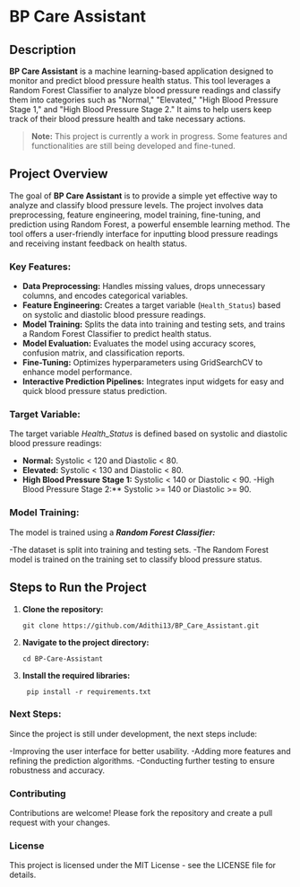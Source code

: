 # BP Care Assistant

## Description
**BP Care Assistant** is a machine learning-based application designed to monitor and predict blood pressure health status. This tool leverages a Random Forest Classifier to analyze blood pressure readings and classify them into categories such as "Normal," "Elevated," "High Blood Pressure Stage 1," and "High Blood Pressure Stage 2." It aims to help users keep track of their blood pressure health and take necessary actions.

> **Note:** This project is currently a work in progress. Some features and functionalities are still being developed and fine-tuned.

## Project Overview
The goal of **BP Care Assistant** is to provide a simple yet effective way to analyze and classify blood pressure levels. The project involves data preprocessing, feature engineering, model training, fine-tuning, and prediction using Random Forest, a powerful ensemble learning method. The tool offers a user-friendly interface for inputting blood pressure readings and receiving instant feedback on health status.

### Key Features:
- **Data Preprocessing:** Handles missing values, drops unnecessary columns, and encodes categorical variables.
- **Feature Engineering:** Creates a target variable (`Health_Status`) based on systolic and diastolic blood pressure readings.
- **Model Training:** Splits the data into training and testing sets, and trains a Random Forest Classifier to predict health status.
- **Model Evaluation:** Evaluates the model using accuracy scores, confusion matrix, and classification reports.
- **Fine-Tuning:** Optimizes hyperparameters using GridSearchCV to enhance model performance.
- **Interactive Prediction Pipelines:** Integrates input widgets for easy and quick blood pressure status prediction.

### Target Variable:
The target variable *Health_Status* is defined based on systolic and diastolic blood pressure readings:

- **Normal:** Systolic < 120 and Diastolic < 80.
- **Elevated:** Systolic < 130 and Diastolic < 80.
- **High Blood Pressure Stage 1:** Systolic < 140 or Diastolic < 90.
-High Blood Pressure Stage 2:** Systolic >= 140 or Diastolic >= 90.

### Model Training:
The model is trained using a ***Random Forest Classifier:***

-The dataset is split into training and testing sets.
-The Random Forest model is trained on the training set to classify blood pressure status.

## Steps to Run the Project

1. **Clone the repository:**
   ```
   git clone https://github.com/Adithi13/BP_Care_Assistant.git
   ```
   
2. **Navigate to the project directory:**
      ```   
      cd BP-Care-Assistant
      ```
4. **Install the required libraries:**
      ```
       pip install -r requirements.txt
      ```

### Next Steps:
Since the project is still under development, the next steps include:

-Improving the user interface for better usability.
-Adding more features and refining the prediction algorithms.
-Conducting further testing to ensure robustness and accuracy.

### Contributing
Contributions are welcome! Please fork the repository and create a pull request with your changes.

### License
This project is licensed under the MIT License - see the LICENSE file for details.
